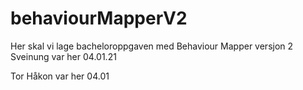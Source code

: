 # behaviourMapperV2
Her skal vi lage bacheloroppgaven med Behaviour Mapper versjon 2
Sveinung var her 04.01.21

Tor Håkon var her 04.01

